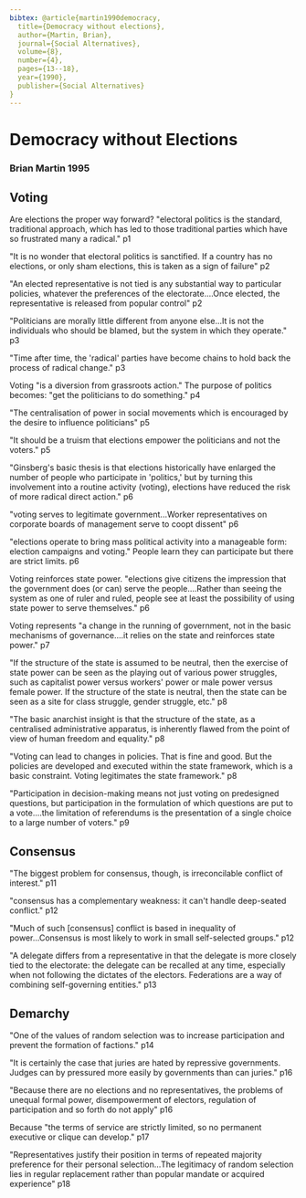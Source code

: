 ```yaml
---
bibtex: @article{martin1990democracy,
  title={Democracy without elections},
  author={Martin, Brian},
  journal={Social Alternatives},
  volume={8},
  number={4},
  pages={13--18},
  year={1990},
  publisher={Social Alternatives}
}
---
```


# Democracy without Elections

### Brian Martin 1995

## Voting

Are elections the proper way forward?  "electoral politics is the standard, traditional approach, which has led to those traditional parties which have so frustrated many a radical." p1

"It is no wonder that electoral politics is sanctified. If a country has no elections, or only sham elections, this is taken as a sign of failure" p2

"An elected representative is not tied is any substantial way to particular policies, whatever the preferences of the electorate....Once elected, the representative is released from popular control" p2

"Politicians are morally little different from anyone else...It is not the individuals who should be blamed, but the system in which they operate." p3

"Time after time, the 'radical' parties have become chains to hold back the process of radical change." p3

Voting "is a diversion from grassroots action." The purpose of politics becomes: "get the politicians to do something." p4

"The centralisation of power in social movements which is encouraged by the desire to influence politicians" p5

"It should be a truism that elections empower the politicians and not the voters." p5

"Ginsberg's basic thesis is that elections historically have enlarged the number of people who participate in 'politics,' but by turning this involvement into a routine activity (voting), elections have reduced the risk of more radical direct action." p6

"voting serves to legitimate government...Worker representatives on corporate boards of management serve to coopt dissent" p6

"elections operate to bring mass political activity into a manageable form: election campaigns and voting." People learn they can participate but there are strict limits. p6

Voting reinforces state power. "elections give citizens the impression that the government does (or can) serve the people....Rather than seeing the system as one of ruler and ruled, people see at least the possibility of using state power to serve themselves." p6

Voting represents "a change in the running of government, not in the basic mechanisms of governance....it relies on the state and reinforces state power." p7

"If the structure of the state is assumed to be neutral, then the exercise of state power can be seen as the playing out of various power struggles, such as capitalist power versus workers' power or male power versus female power. If the structure of the state is neutral, then the state can be seen as a site for class struggle, gender struggle, etc." p8

"The basic anarchist insight is that the structure of the state, as a centralised administrative apparatus, is inherently flawed from the point of view of human freedom and equality." p8

"Voting can lead to changes in policies. That is fine and good. But the policies are developed and executed within the state framework, which is a basic constraint. Voting legitimates the state framework." p8

"Participation in decision-making means not just voting on predesigned questions, but participation in the formulation of which questions are put to a vote....the limitation of referendums is the presentation of a single choice to a large number of voters." p9

## Consensus

"The biggest problem for consensus, though, is irreconcilable conflict of interest." p11

"consensus has a complementary weakness: it can't handle deep-seated conflict." p12

"Much of such [consensus] conflict is based in inequality of power...Consensus is most likely to work in small self-selected groups." p12

"A delegate differs from a representative in that the delegate is more closely tied to the electorate: the delegate can be recalled at any time, especially when not following the dictates of the electors. Federations are a way of combining self-governing entities." p13

## Demarchy

"One of the values of random selection was to increase participation and prevent the formation of factions." p14

"It is certainly the case that juries are hated by repressive governments. Judges can by pressured more easily by governments than can juries."  p16

"Because there are no elections and no representatives, the problems of unequal formal power, disempowerment of electors, regulation of participation and so forth do not apply" p16

Because "the terms of service are strictly limited, so no permanent executive or clique can develop." p17

"Representatives justify their position in terms of repeated majority preference for their personal selection...The legitimacy of random selection lies in regular replacement rather than popular mandate or acquired experience" p18


